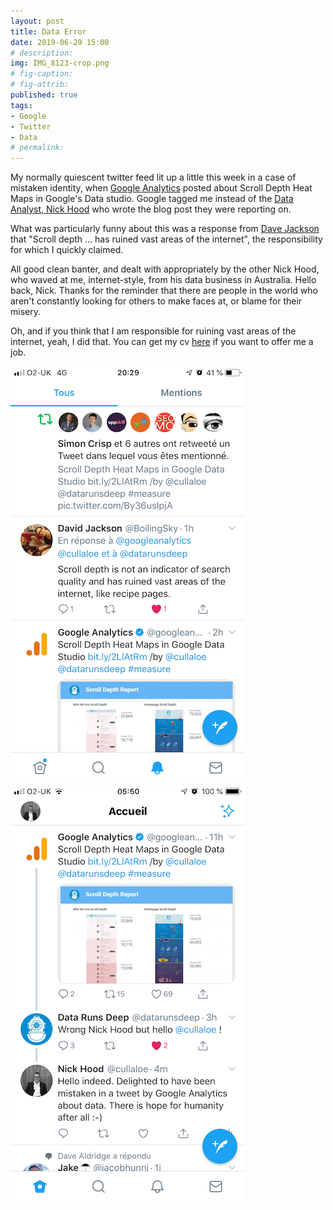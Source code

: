 ```yaml
---
layout: post
title: Data Error
date: 2019-06-29 15:00
# description: 
img: IMG_8123-crop.png
# fig-caption: 
# fig-attrib: 
published: true
tags:
- Google
- Twitter
- Data
# permalink:
---
```

My normally quiescent twitter feed lit up a little this week in a case of mistaken identity, when [Google Analytics](https://twitter.com/googleanalytics) posted about Scroll Depth Heat Maps in Google's Data studio. Google tagged me instead of the [Data Analyst, Nick Hood](https://datarunsdeep.com.au/who-we-are#nick-hood) who wrote the blog post they were reporting on.

What was particularly funny about this was a response from [Dave Jackson](https://twitter.com/BoilingSky) that "Scroll depth ... has ruined vast areas of the internet", the responsibility for which I quickly claimed.

All good clean banter, and dealt with appropriately by the other Nick Hood, who waved at me, internet-style, from his data business in Australia. Hello back, Nick. Thanks for the reminder that there are people in the world who aren't constantly looking for others to make faces at, or blame for their misery.

Oh, and if you think that I am responsible for ruining vast areas of the internet, yeah, I did that. You can get my cv [here](https://cullaloe.com/cv.pdf) if you want to offer me a job.

![screen grab](/assets/img/IMG_8123-sm.png) ![screen grab](/assets/img/IMG_8124.PNG)

